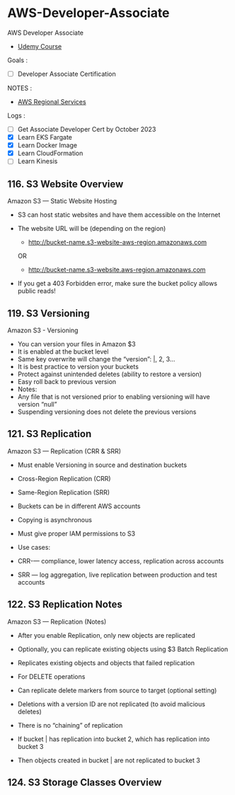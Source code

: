 # AWS-Developer-Associate

AWS Developer Associate

- [Udemy Course](https://www.udemy.com/share/101WgC3@dc-QdI5aJejjXvDjjRVOBlaTxW_T3fqLGlEWEeKTs4B6_qUbKg7HLI3E4jVYNn_s)

Goals :

- [ ] Developer Associate Certification

NOTES :

- [AWS Regional Services](https://aws.amazon.com/about-aws/global-infrastructure/regional-product-services/?p=ngi&loc=4)

Logs :

- [ ] Get Associate Developer Cert by October 2023
- [x] Learn EKS Fargate
- [x] Learn Docker Image
- [x] Learn CloudFormation
- [ ] Learn Kinesis

## 116. S3 Website Overview

Amazon S3 — Static Website Hosting

- S3 can host static websites and have them accessible on the Internet

- The website URL will be (depending on the region)
    - http://bucket-name.s3-website-aws-region.amazonaws.com

    OR

    - http://bucket-name.s3-website.aws-region.amazonaws.com

- If you get a 403 Forbidden error, make sure the bucket policy allows public reads!

## 119. S3 Versioning

Amazon S3 - Versioning

- You can version your files in Amazon $3
- It is enabled at the bucket level
- Same key overwrite will change the “version”: |, 2, 3...
- It is best practice to version your buckets
 - Protect against unintended deletes (ability to restore a version)
 - Easy roll back to previous version
- Notes:
 - Any file that is not versioned prior to enabling versioning will have version “null”
 - Suspending versioning does not delete the previous versions

## 121. S3 Replication

Amazon S3 — Replication (CRR & SRR)

- Must enable Versioning in source and destination buckets
- Cross-Region Replication (CRR)
- Same-Region Replication (SRR)
- Buckets can be in different AWS accounts
- Copying is asynchronous
- Must give proper IAM permissions to S3

- Use cases:
 - CRR-— compliance, lower latency access, replication across accounts
 - SRR — log aggregation, live replication between production and test accounts

## 122. S3 Replication Notes

Amazon S3 — Replication (Notes)

- After you enable Replication, only new objects are replicated
- Optionally, you can replicate existing objects using $3 Batch Replication
 - Replicates existing objects and objects that failed replication

- For DELETE operations
 - Can replicate delete markers from source to target (optional setting)
 - Deletions with a version ID are not replicated (to avoid malicious deletes)

- There is no “chaining” of replication
 - If bucket | has replication into bucket 2, which has replication into bucket 3
 - Then objects created in bucket | are not replicated to bucket 3

 ## 124. S3 Storage Classes Overview
